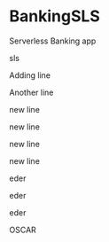 # BankingSLS
Serverless Banking app

sls

Adding line

Another line

new line

new line

new line

new line

eder

eder

eder

OSCAR 